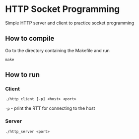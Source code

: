 # HTTP Socket Programming

Simple HTTP server and client to practice socket programming

## How to compile

Go to the directory containing the Makefile and run

```
make
```

## How to run
### Client

```
./http_client [-p] <host> <port>
```
`-p` - print the RTT for connecting to the host

### Server
```
./http_server <port>
```